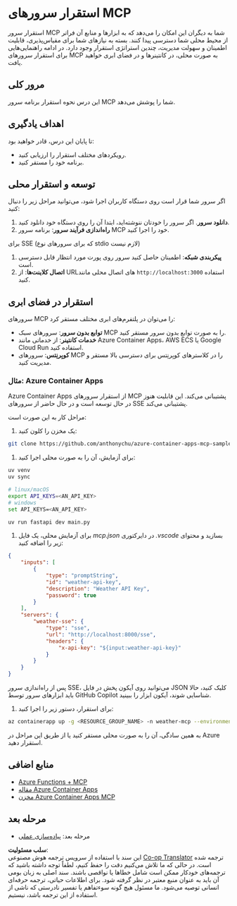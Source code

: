 <!--
CO_OP_TRANSLATOR_METADATA:
{
  "original_hash": "7816cc28f7ab9a54e31f9246429ffcd9",
  "translation_date": "2025-06-12T22:12:00+00:00",
  "source_file": "03-GettingStarted/09-deployment/README.md",
  "language_code": "fa"
}
-->
# استقرار سرورهای MCP

استقرار سرور MCP شما به دیگران این امکان را می‌دهد که به ابزارها و منابع آن فراتر از محیط محلی شما دسترسی پیدا کنند. بسته به نیازهای شما برای مقیاس‌پذیری، قابلیت اطمینان و سهولت مدیریت، چندین استراتژی استقرار وجود دارد. در ادامه راهنمایی‌هایی برای استقرار سرورهای MCP به صورت محلی، در کانتینرها و در فضای ابری خواهید یافت.

## مرور کلی

این درس نحوه استقرار برنامه سرور MCP شما را پوشش می‌دهد.

## اهداف یادگیری

تا پایان این درس، قادر خواهید بود:

- رویکردهای مختلف استقرار را ارزیابی کنید.
- برنامه خود را مستقر کنید.

## توسعه و استقرار محلی

اگر سرور شما قرار است روی دستگاه کاربران اجرا شود، می‌توانید مراحل زیر را دنبال کنید:

1. **دانلود سرور**. اگر سرور را خودتان ننوشته‌اید، ابتدا آن را روی دستگاه خود دانلود کنید.
1. **راه‌اندازی فرآیند سرور**: برنامه سرور MCP خود را اجرا کنید.

برای SSE (که برای سرورهای نوع stdio لازم نیست)

1. **پیکربندی شبکه**: اطمینان حاصل کنید سرور روی پورت مورد انتظار قابل دسترسی است.
1. **اتصال کلاینت‌ها**: از URLهای اتصال محلی مانند `http://localhost:3000` استفاده کنید.

## استقرار در فضای ابری

سرورهای MCP را می‌توان در پلتفرم‌های ابری مختلف مستقر کرد:

- **توابع بدون سرور**: سرورهای سبک MCP را به صورت توابع بدون سرور مستقر کنید.
- **خدمات کانتینر**: از خدماتی مانند Azure Container Apps، AWS ECS یا Google Cloud Run استفاده کنید.
- **کوبِرنِتس**: سرورهای MCP را در کلاسترهای کوبِرنِتس برای دسترسی بالا مستقر و مدیریت کنید.

### مثال: Azure Container Apps

Azure Container Apps از استقرار سرورهای MCP پشتیبانی می‌کند. این قابلیت هنوز در حال توسعه است و در حال حاضر از سرورهای SSE پشتیبانی می‌کند.

مراحل کار به این صورت است:

1. یک مخزن را کلون کنید:

  ```sh
  git clone https://github.com/anthonychu/azure-container-apps-mcp-sample.git
  ```

1. برای آزمایش، آن را به صورت محلی اجرا کنید:

  ```sh
  uv venv
  uv sync

  # linux/macOS
  export API_KEYS=<AN_API_KEY>
  # windows
  set API_KEYS=<AN_API_KEY>

  uv run fastapi dev main.py
  ```

1. برای آزمایش محلی، یک فایل *mcp.json* در دایرکتوری *.vscode* بسازید و محتوای زیر را اضافه کنید:

  ```json
  {
      "inputs": [
          {
              "type": "promptString",
              "id": "weather-api-key",
              "description": "Weather API Key",
              "password": true
          }
      ],
      "servers": {
          "weather-sse": {
              "type": "sse",
              "url": "http://localhost:8000/sse",
              "headers": {
                  "x-api-key": "${input:weather-api-key}"
              }
          }
      }
  }
  ```

  پس از راه‌اندازی سرور SSE، می‌توانید روی آیکون پخش در فایل JSON کلیک کنید، حالا باید ابزارهای سرور توسط GitHub Copilot شناسایی شوند، آیکون ابزار را ببینید.

1. برای استقرار، دستور زیر را اجرا کنید:

  ```sh
  az containerapp up -g <RESOURCE_GROUP_NAME> -n weather-mcp --environment mcp -l westus --env-vars API_KEYS=<AN_API_KEY> --source .
  ```

به همین سادگی، آن را به صورت محلی مستقر کنید یا از طریق این مراحل در Azure استقرار دهید.

## منابع اضافی

- [Azure Functions + MCP](https://learn.microsoft.com/en-us/samples/azure-samples/remote-mcp-functions-dotnet/remote-mcp-functions-dotnet/)
- [مقاله Azure Container Apps](https://techcommunity.microsoft.com/blog/appsonazureblog/host-remote-mcp-servers-in-azure-container-apps/4403550)
- [مخزن Azure Container Apps MCP](https://github.com/anthonychu/azure-container-apps-mcp-sample)

## مرحله بعد

- مرحله بعد: [پیاده‌سازی عملی](/04-PracticalImplementation/README.md)

**سلب مسئولیت**:  
این سند با استفاده از سرویس ترجمه هوش مصنوعی [Co-op Translator](https://github.com/Azure/co-op-translator) ترجمه شده است. در حالی که ما تلاش می‌کنیم دقت را حفظ کنیم، لطفاً توجه داشته باشید که ترجمه‌های خودکار ممکن است شامل خطاها یا نواقصی باشند. سند اصلی به زبان بومی آن باید به عنوان منبع معتبر در نظر گرفته شود. برای اطلاعات حیاتی، ترجمه حرفه‌ای انسانی توصیه می‌شود. ما مسئول هیچ گونه سوءتفاهم یا تفسیر نادرستی که ناشی از استفاده از این ترجمه باشد، نیستیم.